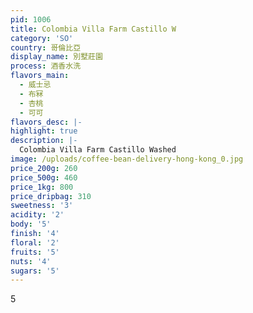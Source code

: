 ```yaml
---
pid: 1006
title: Colombia Villa Farm Castillo W
category: 'SO'
country: 哥倫比亞
display_name: 別墅莊園
process: 酒香水洗
flavors_main:
  - 威士忌
  - 布冧
  - 杏桃
  - 可可
flavors_desc: |-
highlight: true
description: |-
  Colombia Villa Farm Castillo Washed
image: /uploads/coffee-bean-delivery-hong-kong_0.jpg
price_200g: 260
price_500g: 460
price_1kg: 800
price_dripbag: 310
sweetness: '3'
acidity: '2'
body: '5'
finish: '4'
floral: '2'
fruits: '5'
nuts: '4'
sugars: '5'
---
```


5
